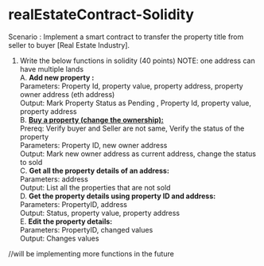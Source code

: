 # realEstateContract-Solidity
Scenario : Implement a smart contract to transfer the property title from seller to buyer [Real Estate Industry]. <br>
1. Write the below functions in solidity (40 points) NOTE: one address can have multiple lands <br>
  A. <b>Add new property : </b> <br>Parameters: Property Id, property value, property address, property owner address (eth address) <br>Output: Mark Property Status as Pending   , Property Id, property value, property address <br>
  B. <b><u>Buy a property (change the ownership):</b></u> <br>Prereq: Verify buyer and Seller are not same, Verify the status of the property <br>Parameters: Property ID, new owner     address <br>Output: Mark new owner address as current address, change the status to sold <br>
  C. <b>Get all the property details of an address:</b> <br>Parameters: address <br>Output: List all the properties that are not sold <br>
  D. <b>Get the property details using property ID and address:</b> <br>Parameters: PropertyID, address <br>Output: Status, property value, property address <br>
  E. <b>Edit the property details:</b> <br>Parameters: PropertyID, changed values <br>Output: Changes values <br>

//will be implementing more functions in the future <br>
